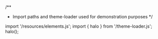 <!--
type: template
name: pagination
-->
/**
 * Import paths and theme-loader used for demonstration purposes
 */

import '/resources/elements.js';
import { halo } from '/theme-loader.js';
halo();
